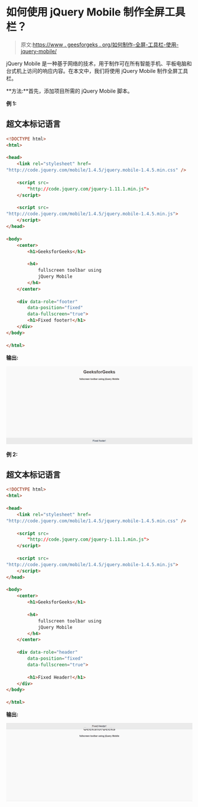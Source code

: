 # 如何使用 jQuery Mobile 制作全屏工具栏？

> 原文:[https://www . geesforgeks . org/如何制作-全屏-工具栏-使用-jquery-mobile/](https://www.geeksforgeeks.org/how-to-make-fullscreen-toolbars-using-jquery-mobile/)

jQuery Mobile 是一种基于网络的技术，用于制作可在所有智能手机、平板电脑和台式机上访问的响应内容。在本文中，我们将使用 jQuery Mobile 制作全屏工具栏。

**方法:**首先，添加项目所需的 jQuery Mobile 脚本。

> <link rel="”stylesheet”" href="”http://code.jquery.com/mobile/1.4.5/jquery.mobile-1.4.5.min.css”">

**例 1:**

## 超文本标记语言

```html
<!DOCTYPE html>
<html>

<head>
    <link rel="stylesheet" href=
"http://code.jquery.com/mobile/1.4.5/jquery.mobile-1.4.5.min.css" />

    <script src=
        "http://code.jquery.com/jquery-1.11.1.min.js">
    </script>

    <script src=
"http://code.jquery.com/mobile/1.4.5/jquery.mobile-1.4.5.min.js">
    </script>
</head>

<body>
    <center>
        <h1>GeeksforGeeks</h1>

        <h4>
            fullscreen toolbar using
            jQuery Mobile
        </h4>
    </center>

    <div data-role="footer"
        data-position="fixed"
        data-fullscreen="true">
        <h1>Fixed footer!</h1>
    </div>
</body>

</html>
```

**输出:**

![](img/f3cd43a3acadccb637ecdf8d17236340.png)

**例 2:**

## 超文本标记语言

```html
<!DOCTYPE html>
<html>

<head>
    <link rel="stylesheet" href=
"http://code.jquery.com/mobile/1.4.5/jquery.mobile-1.4.5.min.css" />

    <script src=
        "http://code.jquery.com/jquery-1.11.1.min.js">
    </script>

    <script src=
"http://code.jquery.com/mobile/1.4.5/jquery.mobile-1.4.5.min.js">
    </script>
</head>

<body>
    <center>
        <h1>GeeksforGeeks</h1>

        <h4>
            fullscreen toolbar using
            jQuery Mobile
        </h4>
    </center>

    <div data-role="header"
        data-position="fixed"
        data-fullscreen="true">

        <h1>Fixed Header!</h1>
    </div>
</body>

</html>
```

**输出:**

![](img/d6aa6270fc83c3ba8ec4cd62b2903af0.png)